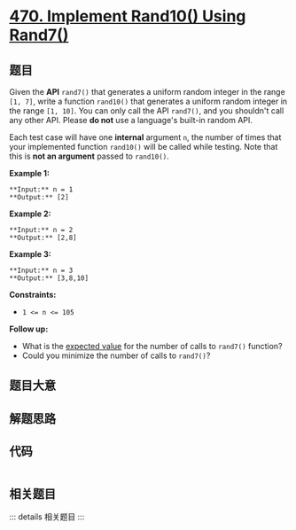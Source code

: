 # [470. Implement Rand10() Using Rand7()](https://leetcode.com/problems/implement-rand10-using-rand7)

## 题目

Given the **API** `rand7()` that generates a uniform random integer in the
range `[1, 7]`, write a function `rand10()` that generates a uniform random
integer in the range `[1, 10]`. You can only call the API `rand7()`, and you
shouldn't call any other API. Please **do not** use a language's built-in
random API.

Each test case will have one **internal** argument `n`, the number of times
that your implemented function `rand10()` will be called while testing. Note
that this is **not an argument** passed to `rand10()`.



**Example 1:**

    
    
    **Input:** n = 1
    **Output:** [2]
    

**Example 2:**

    
    
    **Input:** n = 2
    **Output:** [2,8]
    

**Example 3:**

    
    
    **Input:** n = 3
    **Output:** [3,8,10]
    



**Constraints:**

  * `1 <= n <= 105`



**Follow up:**

  * What is the [expected value](https://en.wikipedia.org/wiki/Expected_value) for the number of calls to `rand7()` function?
  * Could you minimize the number of calls to `rand7()`?


## 题目大意

## 解题思路

## 代码

```javascript

```

## 相关题目

::: details 相关题目
:::
